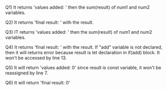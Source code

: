 Q1) It returns 'values added: ' then the sum(result) of num1 and num2 variables.

Q2) It returns 'final result: ' with the result.

Q3) IT returns 'values added: ' then the sum(result) of num1 and num2 variables.

Q4) It returns 'final result: ' with the result. If "add" variable is not declared, 
    then it will returns error because result is let declaration in if(add) block. It won't be accessed by line 13.

Q5) It will return 'values added: 0' since result is const variable, it won't be reassigned by line 7.

Q6) It will return 'final result: 0'